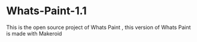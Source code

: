 # Whats-Paint-1.1
This is the open source project of Whats Paint , this version of Whats Paint is made with Makeroid
